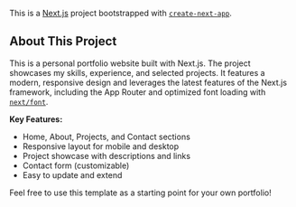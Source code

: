 This is a [Next.js](https://nextjs.org) project bootstrapped with [`create-next-app`](https://nextjs.org/docs/app/api-reference/cli/create-next-app).

## About This Project

This is a personal portfolio website built with Next.js. The project showcases my skills, experience, and selected projects. It features a modern, responsive design and leverages the latest features of the Next.js framework, including the App Router and optimized font loading with [`next/font`](https://nextjs.org/docs/app/building-your-application/optimizing/fonts).

**Key Features:**
- Home, About, Projects, and Contact sections
- Responsive layout for mobile and desktop
- Project showcase with descriptions and links
- Contact form (customizable)
- Easy to update and extend

Feel free to use this template as a starting point for your own portfolio!

